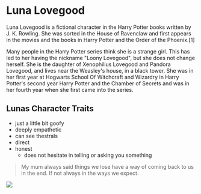 # Luna Lovegood

Luna Lovegood is a fictional character in the Harry Potter books written by J. K. Rowling. She was sorted in the House of Ravenclaw and first appears in the movies and the books in Harry Potter and the Order of the Phoenix.[1]

Many people in the Harry Potter series think she is a strange girl. This has led to her having the nickname "Loony Lovegood", but she does not change herself. She is the daughter of Xenophilius Lovegood and Pandora Lovegood, and lives near the Weasley's house, in a black tower. She was in her first year at Hogwarts School Of Witchcraft and Wizardry in Harry Potter's second year Harry Potter and the Chamber of Secrets and was in her fourth year when she first came into the series.

## Lunas Character Traits
* just a little bit goofy
* deeply empathetic
* can see thestrals
* direct
* honest
  * does not hesitate in telling or asking you something


> My mum always said
> things we lose have a way of coming back to us
> in the end.
> If not always in the ways we expect.

<img src="https://upload.wikimedia.org/wikipedia/commons/thumb/8/81/Evanna_Lynch_acrylic_ink.jpg/800px-Evanna_Lynch_acrylic_ink.jpg"/>
